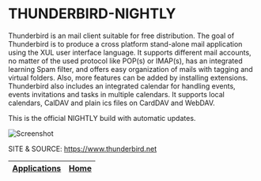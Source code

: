 # THUNDERBIRD-NIGHTLY

 Thunderbird is an mail client suitable for free distribution.
 The goal of Thunderbird is to produce a cross platform stand-alone  mail application using the XUL user interface language. It supports  different mail accounts, no matter of the used protocol like POP(s)  or IMAP(s), has an integrated learning Spam filter, and offers easy  organization of mails with tagging and virtual folders. Also, more  features can be added by installing extensions.
 Thunderbird also includes an integrated calendar for handling events, events invitations and tasks in multiple calendars. It supports local  calendars, CalDAV and plain ics files on CardDAV and WebDAV.
  
 This is the official NIGHTLY build with automatic updates. 
 
 ![Screenshot](https://media.imgcdn.org/repo/2023/03/mozilla-thunderbird/Mozilla-Thunderbird-free-download.jpg)
 
 SITE & SOURCE: https://www.thunderbird.net

 | [Applications](https://portable-linux-apps.github.io/apps.html) | [Home](https://portable-linux-apps.github.io)
 | --- | --- |
